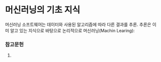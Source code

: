# 머신러닝의 기초 지식

머신러닝 소프트웨어는 데이터와 사용된 알고리즘에 따라 다른 결과를 추론. 추론은 이미 알고 있는 지식으로 바탕으로 논리적으로 
머신러닝(Machin Learing): 








### 참고문헌
1. 
